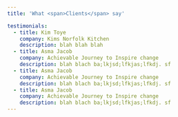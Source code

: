 ```yaml
---
title: 'What <span>Clients</span> say'

testimonials:
  - title: Kim Toye
    company: Kims Norfolk Kitchen
    description: blah blah blah
  - title: Asma Jacob
    company: Achievable Journey to Inspire change
    description: blah blach ba;lkjsd;lfkjas;lfkdj. sf
  - title: Asma Jacob
    company: Achievable Journey to Inspire change
    description: blah blach ba;lkjsd;lfkjas;lfkdj. sf
  - title: Asma Jacob
    company: Achievable Journey to Inspire change
    description: blah blach ba;lkjsd;lfkjas;lfkdj. sf
---
```

